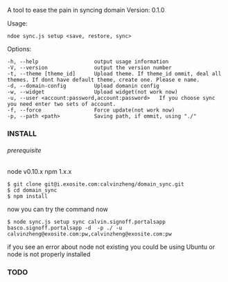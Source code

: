 A tool to ease the pain in syncing domain
Version: 0.1.0

Usage:

    ndoe sync.js setup <save, restore, sync>

Options:

    -h, --help                 	output usage information
    -V, --version              	output the version number
    -t, --theme [theme_id]      Upload theme. If theme_id ommit, deal all themes. If dont have default theme, create one. Please e name.
    -d, --domain-config         Upload domanin config
    -w, --widget                Upload widget(not work now)
    -u, --user <account:password,account:password>   If you choose sync you need enter two sets of account.
    -f, --force                 Force update(not work now)
    -p, --path <path>           Saving path, if ommit, using "./"

### INSTALL

###### prerequisite

node v0.10.x
npm 1.x.x

	$ git clone git@i.exosite.com:calvinzheng/domain_sync.git
	$ cd domain_sync
	$ npm install

now you can try the command now

	$ node sync.js setup sync calvin.signoff.portalsapp basco.signoff.portalsapp -d  -p ./ -u calvinzheng@exosite.com:pw,calvinzheng@exosite.com:pw

if you see an error about node not existing
you could be using Ubuntu or node is not properly installed

### TODO


